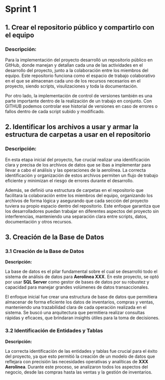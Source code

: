 # Sprint 1

## 1. Crear el repositorio público y compartirlo con el equipo

### Descripción:
Para la implementación del proyecto desarrolló un repositorio público en GitHub, donde manejan y detallan cada una de las actividades en el desarrollo del proyecto, junto a la colaboración entre los miembros del equipo. Este repositorio funciona como el espacio de trabajo colaborativo en el que se almacenan cada uno de los recursos necesarios en el proyecto, siendo scripts, visulizaciones y toda la documentación.

Por otro lado, la implementación de control de versiones también es una parte importante dentro de la realización de un trabajo en conjunto. Con GITHUB podemos controlar ese historial de versiones en caso de errores o fallos dentro de cada script subido y modificado.

## 2. Identificar los archivos a usar y armar la estructura de carpetas a usar en el repositorio

### Descripción:

En esta etapa inicial del proyecto, fue crucial realizar una identificación clara y precisa de los archivos de datos que se ibas a implementar para llevar a cabo el análisis y las operaciones de la aerolínea. La correcta identificación y organización de estos archivos permiten un flujo de trabajo eficiente y minimizan el riesgo de errores durante el desarrollo.

Además, se definió una estructura de carpetas en el repositorio que facilitara la colaboración entre los miembros del equipo, organizando los archivos de forma lógica y asegurando que cada sección del proyecto tuviera su propio espacio dentro del repositorio. Este enfoque garantiza que los desarrolladores puedan trabajar en diferentes aspectos del proyecto sin interferencias, manteniendo una separación clara entre scripts, datos, documentación y otros recursos.

## 3. Creación de la Base de Datos

### 3.1 Creación de la Base de Datos

**Descripción:**

La base de datos es el pilar fundamental sobre el cual se desarrolló todo el sistema de análisis de datos para **Aerolinea XXX**. En este proyecto, se optó por usar **SQL Server** como gestor de bases de datos por su robustez y capacidad para manejar grandes volúmenes de datos transaccionales.

El enfoque inicial fue crear una estructura de base de datos que permitiera almacenar de forma eficiente los datos de inventarios, compras y ventas, manteniendo una trazabilidad clara de cada operación realizada en el sistema. Se buscó una arquitectura que permitiera realizar consultas rápidas y eficaces, que brindaran insights útiles para la toma de decisiones.

### 3.2 Identificación de Entidades y Tablas

**Descripción:**

La correcta identificación de las entidades y tablas fue crucial para el éxito del proyecto, ya que esto permitió la creación de un modelo de datos que reflejara con precisión las necesidades operativas y analíticas de **XXX Aerolinea**. Durante este proceso, se analizaron todos los aspectos del negocio, desde las compras hasta las ventas y la gestión de inventarios.

